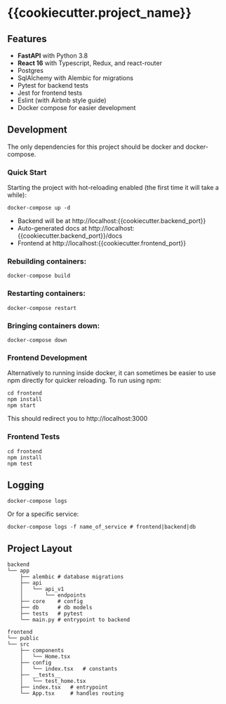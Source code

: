 # {{cookiecutter.project_name}}

## Features
- **FastAPI** with Python 3.8
- **React 16** with Typescript, Redux, and react-router
- Postgres
- SqlAlchemy with Alembic for migrations
- Pytest for backend tests
- Jest for frontend tests
- Eslint (with Airbnb style guide)
- Docker compose for easier development

## Development

The only dependencies for this project should be docker and docker-compose.

### Quick Start
Starting the project with hot-reloading enabled 
(the first time it will take a while):
```
docker-compose up -d
```
- Backend will be at http://localhost:{{cookiecutter.backend_port}}
- Auto-generated docs at 
http://localhost:{{cookiecutter.backend_port}}/docs
- Frontend at http://localhost:{{cookiecutter.frontend_port}}

### Rebuilding containers:
```
docker-compose build
```

### Restarting containers:
```
docker-compose restart
```

### Bringing containers down:
```
docker-compose down
```

### Frontend Development
Alternatively to running inside docker, it can sometimes be easier 
to use npm directly for quicker reloading.  To run using npm:
```
cd frontend
npm install
npm start
```
This should redirect you to http://localhost:3000

### Frontend Tests
```
cd frontend
npm install
npm test
```

## Logging
```
docker-compose logs
```

Or for a specific service:
```
docker-compose logs -f name_of_service # frontend|backend|db
```

## Project Layout
```
backend
└── app
    ├── alembic # database migrations
    ├── api
    │   └── api_v1
    │       └── endpoints
    ├── core    # config
    ├── db      # db models
    ├── tests   # pytest
    └── main.py # entrypoint to backend

frontend
└── public
└── src
    ├── components
    │   └── Home.tsx
    ├── config
    │   └── index.tsx   # constants
    ├── __tests__
    │   └── test_home.tsx
    ├── index.tsx   # entrypoint
    └── App.tsx     # handles routing
```